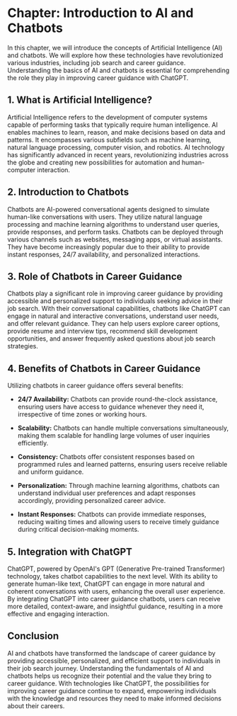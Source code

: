 Chapter: Introduction to AI and Chatbots
========================================

In this chapter, we will introduce the concepts of Artificial Intelligence (AI) and chatbots. We will explore how these technologies have revolutionized various industries, including job search and career guidance. Understanding the basics of AI and chatbots is essential for comprehending the role they play in improving career guidance with ChatGPT.

**1. What is Artificial Intelligence?**
---------------------------------------

Artificial Intelligence refers to the development of computer systems capable of performing tasks that typically require human intelligence. AI enables machines to learn, reason, and make decisions based on data and patterns. It encompasses various subfields such as machine learning, natural language processing, computer vision, and robotics. AI technology has significantly advanced in recent years, revolutionizing industries across the globe and creating new possibilities for automation and human-computer interaction.

**2. Introduction to Chatbots**
-------------------------------

Chatbots are AI-powered conversational agents designed to simulate human-like conversations with users. They utilize natural language processing and machine learning algorithms to understand user queries, provide responses, and perform tasks. Chatbots can be deployed through various channels such as websites, messaging apps, or virtual assistants. They have become increasingly popular due to their ability to provide instant responses, 24/7 availability, and personalized interactions.

**3. Role of Chatbots in Career Guidance**
------------------------------------------

Chatbots play a significant role in improving career guidance by providing accessible and personalized support to individuals seeking advice in their job search. With their conversational capabilities, chatbots like ChatGPT can engage in natural and interactive conversations, understand user needs, and offer relevant guidance. They can help users explore career options, provide resume and interview tips, recommend skill development opportunities, and answer frequently asked questions about job search strategies.

**4. Benefits of Chatbots in Career Guidance**
----------------------------------------------

Utilizing chatbots in career guidance offers several benefits:

* **24/7 Availability:** Chatbots can provide round-the-clock assistance, ensuring users have access to guidance whenever they need it, irrespective of time zones or working hours.

* **Scalability:** Chatbots can handle multiple conversations simultaneously, making them scalable for handling large volumes of user inquiries efficiently.

* **Consistency:** Chatbots offer consistent responses based on programmed rules and learned patterns, ensuring users receive reliable and uniform guidance.

* **Personalization:** Through machine learning algorithms, chatbots can understand individual user preferences and adapt responses accordingly, providing personalized career advice.

* **Instant Responses:** Chatbots can provide immediate responses, reducing waiting times and allowing users to receive timely guidance during critical decision-making moments.

**5. Integration with ChatGPT**
-------------------------------

ChatGPT, powered by OpenAI's GPT (Generative Pre-trained Transformer) technology, takes chatbot capabilities to the next level. With its ability to generate human-like text, ChatGPT can engage in more natural and coherent conversations with users, enhancing the overall user experience. By integrating ChatGPT into career guidance chatbots, users can receive more detailed, context-aware, and insightful guidance, resulting in a more effective and engaging interaction.

**Conclusion**
--------------

AI and chatbots have transformed the landscape of career guidance by providing accessible, personalized, and efficient support to individuals in their job search journey. Understanding the fundamentals of AI and chatbots helps us recognize their potential and the value they bring to career guidance. With technologies like ChatGPT, the possibilities for improving career guidance continue to expand, empowering individuals with the knowledge and resources they need to make informed decisions about their careers.
